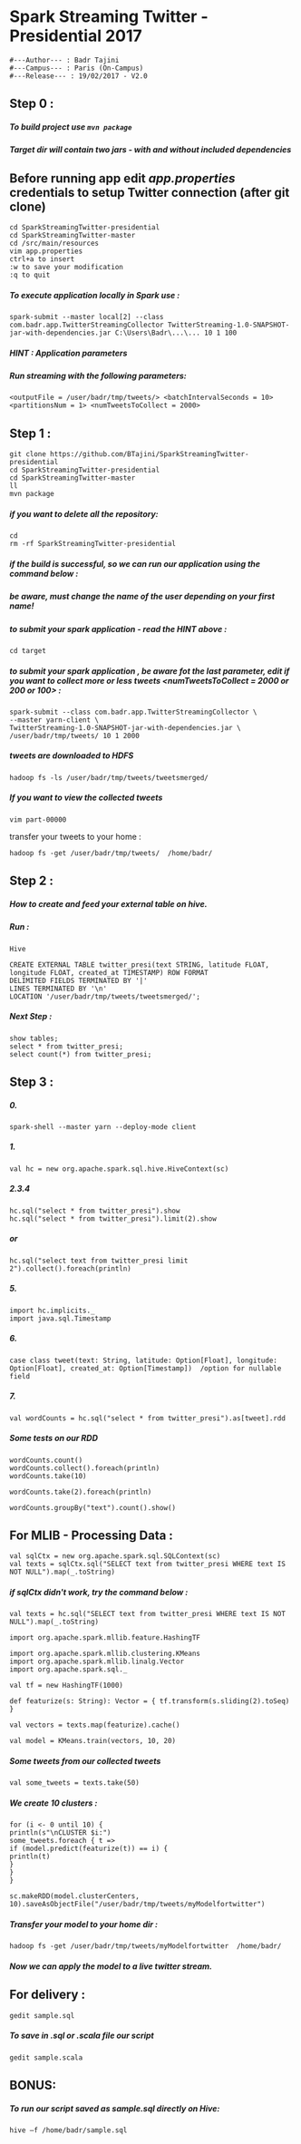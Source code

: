 # Spark Streaming Twitter - Presidential 2017

```
#---Author--- : Badr Tajini
#---Campus--- : Paris (On-Campus)
#---Release--- : 19/02/2017 - V2.0
```

## Step 0 :
##### To build project use ```mvn package```
##### Target dir will contain two jars - with and without included dependencies

## Before running app edit _app.properties_ credentials to setup Twitter connection (after git clone)
```
cd SparkStreamingTwitter-presidential
cd SparkStreamingTwitter-master
cd /src/main/resources
vim app.properties
ctrl+a to insert
:w to save your modification
:q to quit
```
##### To execute application locally in Spark use :
```
spark-submit --master local[2] --class com.badr.app.TwitterStreamingCollector TwitterStreaming-1.0-SNAPSHOT-jar-with-dependencies.jar C:\Users\Badr\...\... 10 1 100
```
##### HINT : Application parameters
##### Run streaming with the following parameters:

```
<outputFile = /user/badr/tmp/tweets/> <batchIntervalSeconds = 10> <partitionsNum = 1> <numTweetsToCollect = 2000>
```

## Step 1 :
```
git clone https://github.com/BTajini/SparkStreamingTwitter-presidential
cd SparkStreamingTwitter-presidential
cd SparkStreamingTwitter-master
ll
mvn package
```

##### if you want to delete all the repository:
```
cd
rm -rf SparkStreamingTwitter-presidential
```

##### if the build is successful, so we can run our application using the command below :
##### be aware, must change the name of the user depending on your first name!

##### to submit your spark application - read the HINT above :
```
cd target

```
##### to submit your spark application , be aware fot the last parameter, edit if you want to collect more or less tweets <numTweetsToCollect = 2000 or 200 or 100> :
```
spark-submit --class com.badr.app.TwitterStreamingCollector \
--master yarn-client \
TwitterStreaming-1.0-SNAPSHOT-jar-with-dependencies.jar \
/user/badr/tmp/tweets/ 10 1 2000
```

##### tweets are downloaded to HDFS

```
hadoop fs -ls /user/badr/tmp/tweets/tweetsmerged/
```

##### If you want to view the collected tweets
```
vim part-00000
```

transfer your tweets to your home :
```
hadoop fs -get /user/badr/tmp/tweets/  /home/badr/
```

## Step 2 :

##### How to create and feed your external table on hive.
##### Run :
```
Hive
```

```
CREATE EXTERNAL TABLE twitter_presi(text STRING, latitude FLOAT, longitude FLOAT, created_at TIMESTAMP) ROW FORMAT
DELIMITED FIELDS TERMINATED BY '|'
LINES TERMINATED BY '\n'
LOCATION '/user/badr/tmp/tweets/tweetsmerged/';
```
##### Next Step :
```
show tables;
select * from twitter_presi;
select count(*) from twitter_presi;
```
## Step 3 :

##### 0.
```
spark-shell --master yarn --deploy-mode client
```
##### 1.
```
val hc = new org.apache.spark.sql.hive.HiveContext(sc)
```
##### 2.3.4
```
hc.sql("select * from twitter_presi").show
hc.sql("select * from twitter_presi").limit(2).show
```
##### or
```
hc.sql("select text from twitter_presi limit 2").collect().foreach(println)
```
##### 5.
```
import hc.implicits._
import java.sql.Timestamp
```
##### 6.
```
case class tweet(text: String, latitude: Option[Float], longitude: Option[Float], created_at: Option[Timestamp])  /option for nullable field
```
##### 7.
```
val wordCounts = hc.sql("select * from twitter_presi").as[tweet].rdd
```
##### Some tests on our RDD
```
wordCounts.count()
wordCounts.collect().foreach(println)
wordCounts.take(10)

wordCounts.take(2).foreach(println)

wordCounts.groupBy("text").count().show()
```

## For MLIB  - Processing Data :

```
val sqlCtx = new org.apache.spark.sql.SQLContext(sc)
val texts = sqlCtx.sql("SELECT text from twitter_presi WHERE text IS NOT NULL").map(_.toString)
```
##### if sqlCtx didn't work, try the command below :
```
val texts = hc.sql("SELECT text from twitter_presi WHERE text IS NOT NULL").map(_.toString)
```
```
import org.apache.spark.mllib.feature.HashingTF

import org.apache.spark.mllib.clustering.KMeans
import org.apache.spark.mllib.linalg.Vector
import org.apache.spark.sql._
```
```
val tf = new HashingTF(1000)
```
```
def featurize(s: String): Vector = { tf.transform(s.sliding(2).toSeq) }
```
```
val vectors = texts.map(featurize).cache()
```
```
val model = KMeans.train(vectors, 10, 20)
```
##### Some tweets from our collected tweets
```
val some_tweets = texts.take(50)
```
##### We create 10 clusters :
```
for (i <- 0 until 10) {
println(s"\nCLUSTER $i:")
some_tweets.foreach { t =>
if (model.predict(featurize(t)) == i) {
println(t)
}
}
}
```

```
sc.makeRDD(model.clusterCenters, 10).saveAsObjectFile("/user/badr/tmp/tweets/myModelfortwitter")

```

##### Transfer your model to your home dir :

```
hadoop fs -get /user/badr/tmp/tweets/myModelfortwitter  /home/badr/
```
##### Now we can apply the model to a live twitter stream.

## For delivery :

```
gedit sample.sql
```

##### To save in .sql or .scala file our script

```
gedit sample.scala
```

## BONUS:
##### To run our script saved as sample.sql directly on Hive:

```
hive –f /home/badr/sample.sql
```
